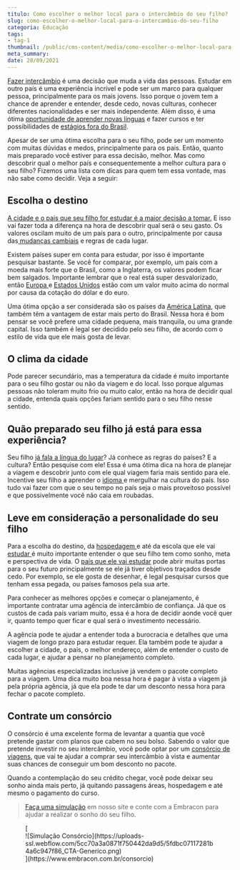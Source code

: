 ```yaml
---
titulo: Como escolher o melhor local para o intercâmbio do seu filho?
slug: como-escolher-o-melhor-local-para-o-intercambio-do-seu-filho
categoria: Educação
tags:
- tag-1
thumbnail: /public/cms-content/media/como-escolher-o-melhor-local-para-o-intercambio-do-seu-filho.jpg
meta_summary: 
date: 28/09/2021
---
```

[Fazer intercâmbio](https://www.embracon.com.br/blog/por-que-fazer-um-intercambio-veja-7-bons-motivos) é uma decisão que muda a vida das pessoas. Estudar em outro país é uma experiência incrível e pode ser um marco para qualquer pessoa, principalmente para os mais jovens. Isso porque o jovem tem a chance de aprender e entender, desde cedo, novas culturas, conhecer diferentes nacionalidades e ser mais independente. Além disso, é uma ótima [oportunidade de aprender novas línguas](https://www.embracon.com.br/blog/entenda-a-importancia-de-aprender-a-falar-ingles) e fazer cursos e ter possibilidades de [estágios fora do Brasil](https://www.embracon.com.br/blog/estagio-internacional-entenda-como-funciona-e-quais-sao-as-vantagens).

Apesar de ser uma ótima escolha para o seu filho, pode ser um momento com muitas dúvidas e medos, principalmente para os pais. Então, quanto mais preparado você estiver para essa decisão, melhor. Mas como descobrir qual o melhor país e consequentemente a melhor cultura para o seu filho? Fizemos uma lista com dicas para quem tem essa vontade, mas não sabe como decidir. Veja a seguir:

Escolha o destino
-----------------

[A cidade e o país que seu filho for estudar é a maior decisão a tomar.](https://www.embracon.com.br/blog/destino-para-intercambio-como-escolher-a-melhor-opcao) E isso vai fazer toda a diferença na hora de descobrir qual será o seu gasto. Os valores oscilam muito de um país para o outro, principalmente por causa das[ mudanças cambiais](https://www.embracon.com.br/blog/entenda-como-a-variacao-da-moeda-estrangeira-pode-impactar-sua-vida) e regras de cada lugar.

Existem países super em conta para estudar, por isso é importante pesquisar bastante. Se você for comparar, por exemplo, um país com a moeda mais forte que o Brasil, como a Inglaterra, os valores podem ficar bem salgados. Importante lembrar que o real está super desvalorizado, então [Europa ](https://www.embracon.com.br/blog/as-principais-dicas-de-como-planejar-suas-ferias-para-a-europa)e [Estados Unidos](https://www.embracon.com.br/blog/quais-as-maiores-vantagens-de-fazer-intercambio-nos-eua) estão com um valor muito acima do normal por causa da cotação do dólar e do euro.

Uma ótima opção a ser considerada são os países da [América Latina](https://www.embracon.com.br/blog/os-melhores-destinos-de-viagem-na-america-do-sul), que também têm a vantagem de estar mais perto do Brasil. Nessa hora é bom pensar se você prefere uma cidade pequena, mais tranquila, ou uma grande capital. Isso também é legal ser decidido pelo seu filho, de acordo com o estilo de vida que ele mais gosta de levar.

O clima da cidade
-----------------

Pode parecer secundário, mas a temperatura da cidade é muito importante para o seu filho gostar ou não da viagem e do local. Isso porque algumas pessoas não toleram muito frio ou muito calor, então na hora de decidir qual a cidade, entenda quais opções fariam sentido para o seu filho nesse sentido.

Quão preparado seu filho já está para essa experiência?
-------------------------------------------------------

Seu filho [já fala a língua do lugar](https://www.embracon.com.br/blog/4-razoes-para-aprender-a-falar-espanhol)? Já conhece as regras do países? E a cultura? Então pesquise com ele! Essa é uma ótima dica na hora de planejar a viagem e descobrir junto com ele qual viagem faria mais sentido para ele. Incentive seu filho a aprender o [idioma ](https://www.embracon.com.br/blog/5-razoes-para-aprender-a-falar-frances)e mergulhar na cultura do país. Isso tudo vai fazer com que o seu tempo no país seja o mais proveitoso possível e que possivelmente você não caia em roubadas.

Leve em consideração a personalidade do seu filho
-------------------------------------------------

Para a escolha do destino, da [hospedagem ](https://www.embracon.com.br/blog/como-fazer-uma-reserva-de-hotel-sem-erros)e até da escola que ele vai [estudar ](https://www.embracon.com.br/blog/as-melhores-dicas-de-como-voltar-aos-estudos)é muito importante entender o que seu filho tem como sonho, meta e perspectiva de vida. O [país que ele vai estudar](https://www.embracon.com.br/blog/entenda-as-vantagens-de-fazer-um-intercambio-no-canada) pode abrir muitas portas para o seu futuro principalmente se ele já tiver objetivos traçados desde cedo. Por exemplo, se ele gosta de desenhar, é legal pesquisar cursos que tenham essa pegada, ou países famosos pela sua arte.

Para conhecer as melhores opções e começar o planejamento, é importante contratar uma agência de intercâmbio de confiança. Já que os custos de cada país variam muito, essa é a hora de decidir aonde você quer ir, quanto tempo quer ficar e qual será o investimento necessário.

A agência pode te ajudar a entender toda a burocracia e detalhes que uma viagem de longo prazo para estudar requer. Ela também pode te ajudar a escolher a cidade, o país, o melhor endereço, além de entender o custo de cada lugar, e ajudar a pensar no planejamento completo.

Muitas agências especializadas inclusive já vendem o pacote completo para a viagem. Uma dica muito boa nessa hora é pagar à vista a viagem já pela própria agência, já que ela pode te dar um desconto nessa hora para fechar o pacote completo.

Contrate um consórcio 
----------------------

O consórcio é uma excelente forma de levantar a quantia que você pretende gastar com planos que cabem no seu bolso. Sabendo o valor que pretende investir no seu intercâmbio, você pode optar por um [consórcio de viagens](https://www.embracon.com.br/blog/guia-completo-sobre-o-consorcio-de-viagens), que vai te ajudar a comprar seu intercâmbio à vista e aumentar suas chances de conseguir um bom desconto no pacote.

Quando a contemplação do seu crédito chegar, você pode deixar seu sonho ainda mais perto, já quitando passagens áreas, hospedagem e até mesmo o pagamento do curso.

> [Faça uma simulação](https://www.embracon.com.br/consorcio) em nosso site e conte com a Embracon para ajudar a realizar o sonho do seu filho.

<figure class="w-richtext-figure-type-image w-richtext-align-center">[<div>![Simulação Consórcio](https://uploads-ssl.webflow.com/5cc70a3a0871f750442da9d5/5fdbc07117281b4a6c947f86_CTA-Generico.png)</div>](https://www.embracon.com.br/consorcio)</figure>
